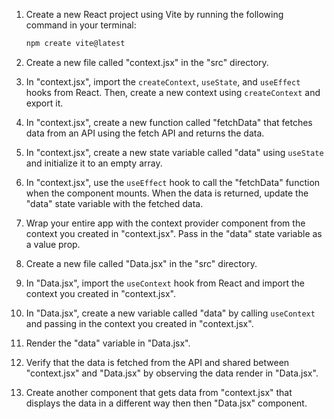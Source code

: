 1. Create a new React project using Vite by running the following command in your terminal:

   ```bash
   npm create vite@latest
   ```

1. Create a new file called "context.jsx" in the "src" directory.
1. In "context.jsx", import the `createContext`, `useState`, and `useEffect` hooks from React. Then, create a new context using `createContext` and export it.
1. In "context.jsx", create a new function called "fetchData" that fetches data from an API using the fetch API and returns the data.
1. In "context.jsx", create a new state variable called "data" using `useState` and initialize it to an empty array.
1. In "context.jsx", use the `useEffect` hook to call the "fetchData" function when the component mounts. When the data is returned, update the "data" state variable with the fetched data.
1. Wrap your entire app with the context provider component from the context you created in "context.jsx". Pass in the "data" state variable as a value prop.
1. Create a new file called "Data.jsx" in the "src" directory.
1. In "Data.jsx", import the `useContext` hook from React and import the context you created in "context.jsx".
1. In "Data.jsx", create a new variable called "data" by calling `useContext` and passing in the context you created in "context.jsx".
1. Render the "data" variable in "Data.jsx".
1. Verify that the data is fetched from the API and shared between "context.jsx" and "Data.jsx" by observing the data render in "Data.jsx".
1. Create another component that gets data from "context.jsx" that displays the data in a different way then then "Data.jsx" component.

